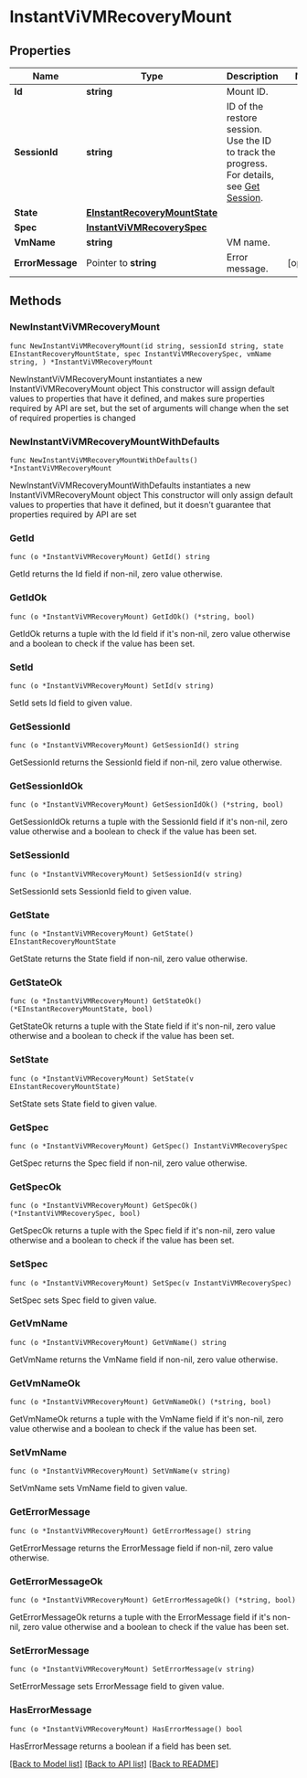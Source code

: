 # InstantViVMRecoveryMount

## Properties

Name | Type | Description | Notes
------------ | ------------- | ------------- | -------------
**Id** | **string** | Mount ID. | 
**SessionId** | **string** | ID of the restore session. Use the ID to track the progress. For details, see [Get Session](#operation/GetSession). | 
**State** | [**EInstantRecoveryMountState**](EInstantRecoveryMountState.md) |  | 
**Spec** | [**InstantViVMRecoverySpec**](InstantViVMRecoverySpec.md) |  | 
**VmName** | **string** | VM name. | 
**ErrorMessage** | Pointer to **string** | Error message. | [optional] 

## Methods

### NewInstantViVMRecoveryMount

`func NewInstantViVMRecoveryMount(id string, sessionId string, state EInstantRecoveryMountState, spec InstantViVMRecoverySpec, vmName string, ) *InstantViVMRecoveryMount`

NewInstantViVMRecoveryMount instantiates a new InstantViVMRecoveryMount object
This constructor will assign default values to properties that have it defined,
and makes sure properties required by API are set, but the set of arguments
will change when the set of required properties is changed

### NewInstantViVMRecoveryMountWithDefaults

`func NewInstantViVMRecoveryMountWithDefaults() *InstantViVMRecoveryMount`

NewInstantViVMRecoveryMountWithDefaults instantiates a new InstantViVMRecoveryMount object
This constructor will only assign default values to properties that have it defined,
but it doesn't guarantee that properties required by API are set

### GetId

`func (o *InstantViVMRecoveryMount) GetId() string`

GetId returns the Id field if non-nil, zero value otherwise.

### GetIdOk

`func (o *InstantViVMRecoveryMount) GetIdOk() (*string, bool)`

GetIdOk returns a tuple with the Id field if it's non-nil, zero value otherwise
and a boolean to check if the value has been set.

### SetId

`func (o *InstantViVMRecoveryMount) SetId(v string)`

SetId sets Id field to given value.


### GetSessionId

`func (o *InstantViVMRecoveryMount) GetSessionId() string`

GetSessionId returns the SessionId field if non-nil, zero value otherwise.

### GetSessionIdOk

`func (o *InstantViVMRecoveryMount) GetSessionIdOk() (*string, bool)`

GetSessionIdOk returns a tuple with the SessionId field if it's non-nil, zero value otherwise
and a boolean to check if the value has been set.

### SetSessionId

`func (o *InstantViVMRecoveryMount) SetSessionId(v string)`

SetSessionId sets SessionId field to given value.


### GetState

`func (o *InstantViVMRecoveryMount) GetState() EInstantRecoveryMountState`

GetState returns the State field if non-nil, zero value otherwise.

### GetStateOk

`func (o *InstantViVMRecoveryMount) GetStateOk() (*EInstantRecoveryMountState, bool)`

GetStateOk returns a tuple with the State field if it's non-nil, zero value otherwise
and a boolean to check if the value has been set.

### SetState

`func (o *InstantViVMRecoveryMount) SetState(v EInstantRecoveryMountState)`

SetState sets State field to given value.


### GetSpec

`func (o *InstantViVMRecoveryMount) GetSpec() InstantViVMRecoverySpec`

GetSpec returns the Spec field if non-nil, zero value otherwise.

### GetSpecOk

`func (o *InstantViVMRecoveryMount) GetSpecOk() (*InstantViVMRecoverySpec, bool)`

GetSpecOk returns a tuple with the Spec field if it's non-nil, zero value otherwise
and a boolean to check if the value has been set.

### SetSpec

`func (o *InstantViVMRecoveryMount) SetSpec(v InstantViVMRecoverySpec)`

SetSpec sets Spec field to given value.


### GetVmName

`func (o *InstantViVMRecoveryMount) GetVmName() string`

GetVmName returns the VmName field if non-nil, zero value otherwise.

### GetVmNameOk

`func (o *InstantViVMRecoveryMount) GetVmNameOk() (*string, bool)`

GetVmNameOk returns a tuple with the VmName field if it's non-nil, zero value otherwise
and a boolean to check if the value has been set.

### SetVmName

`func (o *InstantViVMRecoveryMount) SetVmName(v string)`

SetVmName sets VmName field to given value.


### GetErrorMessage

`func (o *InstantViVMRecoveryMount) GetErrorMessage() string`

GetErrorMessage returns the ErrorMessage field if non-nil, zero value otherwise.

### GetErrorMessageOk

`func (o *InstantViVMRecoveryMount) GetErrorMessageOk() (*string, bool)`

GetErrorMessageOk returns a tuple with the ErrorMessage field if it's non-nil, zero value otherwise
and a boolean to check if the value has been set.

### SetErrorMessage

`func (o *InstantViVMRecoveryMount) SetErrorMessage(v string)`

SetErrorMessage sets ErrorMessage field to given value.

### HasErrorMessage

`func (o *InstantViVMRecoveryMount) HasErrorMessage() bool`

HasErrorMessage returns a boolean if a field has been set.


[[Back to Model list]](../README.md#documentation-for-models) [[Back to API list]](../README.md#documentation-for-api-endpoints) [[Back to README]](../README.md)



